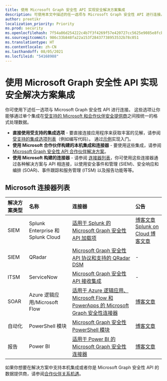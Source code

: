 ```yaml
---
title: 使用 Microsoft Graph 安全性 API 实现安全解决方案集成
description: 可使用本文中描述的任一选项与 Microsoft Graph 安全性 API 进行连接。 这些选项让你能够通过单个集成在受支持的 Microsoft 和合作伙伴安全提供商之间按统一的格式处理数据。
author: preetikr
localization_priority: Priority
ms.prod: security
ms.openlocfilehash: 7f54a86d254222c4b7f3f4269f57e420727cc5625e9085e8fcbab506dd943028
ms.sourcegitcommit: 986c33b848fa22a153f28437738953532b78c051
ms.translationtype: HT
ms.contentlocale: zh-CN
ms.lasthandoff: 08/05/2021
ms.locfileid: "54168988"
---
```

# <a name="security-solution-integrations-using-the-microsoft-graph-security-api"></a>使用 Microsoft Graph 安全性 API 实现安全解决方案集成

你可使用下述任一选项与 Microsoft Graph 安全性 API 进行连接。 这些选项让你能够通过单个集成在[受支持的 Microsoft 和合作伙伴安全提供商](/graph/api/resources/security-api-overview#alerts)之间按统一的格式处理数据。

- **直接使用受支持的集成选项** - 要直接连接应用程序来获取丰富的见解，请参阅 [受支持的集成选项列表](./security-concept-overview.md#why-use-the-microsoft-graph-security-api)（例如编写代码）。 通过[示例](https://aka.ms/graphsecurityapicode)实现入门。
- **使用 Microsoft 合作伙伴构建的本机集成和连接器** - 要使用这些集成，请参阅 [Microsoft Graph 安全性 API 合作伙伴解决方案](https://aka.ms/graphsecuritypartnerships)。  
- **使用 Microsoft 构建的连接器** - 请参阅 [连接器列表](#list-of-connectors-from-microsoft)，你可使用这些连接器通过各种解决方案与 API 相连接，以使用安全事件和管理 (SIEM)、安全响应和编排 (SOAR)、事件跟踪和服务管理 (ITSM) 以及报告功能等等。  

## <a name="list-of-connectors-from-microsoft"></a>Microsoft 连接器列表

| 解决方案类型 | 名称 | 连接器 | 公告 |
|:-----|:--------|:--------|:----------|
| SIEM |Splunk Enterprise 和 Splunk Cloud|[适用于 Splunk 的 Microsoft Graph 安全性 API 加载项](https://aka.ms/graphsecuritysplunkaddon) | [博客文章](https://aka.ms/graphsecuritysplunkaddonblogpost)<br>[Splunk on Cloud 博客文章](https://aka.ms/graphsecuritysplunkcloudblogpost)|
| SIEM |QRadar|[Microsoft Graph 安全性 API 协议和支持的 QRadar DSM](https://www.ibm.com/support/knowledgecenter/SS42VS_DSM/com.ibm.dsm.doc/c_logsource_Microsoft_Graph_Security_protocol.html)| - |
| ITSM |ServiceNow|[Microsoft Graph 安全性 API 接收集成](https://docs.servicenow.com/bundle/orlando-security-management/page/product/secops-integration-sir/secops-integration-ms-graph/concept/ms-graph-about.html)| - |
| SOAR | Azure 逻辑应用/Microsoft Flow | [适用于 Azure 逻辑应用、Microsoft Flow 和 PowerApps 的 Microsoft Graph 安全性连接器](/azure/connectors/connectors-integrate-security-operations-create-api-microsoft-graph-security) | [博客文章](https://aka.ms/graphsecurityconnectorsblogpost) |
| 自动化 | PowerShell 模块 | [Microsoft Graph 安全性 PowerShell 模块](https://aka.ms/graphsecuritypowershellmodule) | [博客文章](https://aka.ms/graphsecuritypowershellmodulepost) |
| 报告 | Power BI | [适用于 Power BI 的 Microsoft Graph 安全性连接器](/power-bi/connect-data/desktop-connect-graph-security) | [博客文章](https://aka.ms/graphsecuritypowerbiconnectorblogpost) |

如果你想要在解决方案中支持本机集成或者你是 Microsoft Graph 安全性 API 的数据提供商，请参阅[合作伙伴关系机遇](./security-partner-overview.md)。